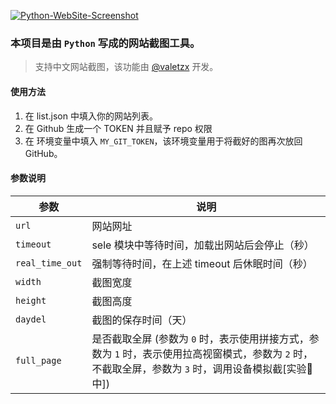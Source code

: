 [![Python-WebSite-Screenshot](https://socialify.git.ci/zkeq/Python-WebSite-Screenshot/image?description=1&font=Bitter&forks=1&language=1&owner=1&pattern=Plus&stargazers=1&theme=Dark)](https://socialify.git.ci/zkeq/Python-WebSite-Screenshot/image?description=1&font=Bitter&forks=1&language=1&owner=1&pattern=Plus&stargazers=1&theme=Dark)

### 本项目是由 `Python` 写成的网站截图工具。

> 支持中文网站截图，该功能由 [@valetzx](https://github.com/zkeq/Python-WebSite-Screenshot/pull/1) 开发。

#### 使用方法

1. 在 list.json 中填入你的网站列表。
2. 在 Github 生成一个 TOKEN 并且赋予 repo 权限
3. 在 环境变量中填入 `MY_GIT_TOKEN`，该环境变量用于将截好的图再次放回 GitHub。

#### 参数说明

| 参数 | 说明 |
| --- | --- |
| `url` | 网站网址 |
| `timeout` | sele 模块中等待时间，加载出网站后会停止（秒） |
| `real_time_out` | 强制等待时间，在上述 timeout 后休眠时间（秒） |
| `width` | 截图宽度 |
| `height` | 截图高度 |
| `daydel` | 截图的保存时间（天） |
| `full_page` | 是否截取全屏 (参数为 `0` 时，表示使用拼接方式，参数为 `1` 时，表示使用拉高视窗模式，参数为 `2` 时，不截取全屏，参数为 `3` 时，调用设备模拟截[实验🧪 中]) |
